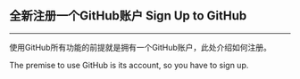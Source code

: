 ## 全新注册一个GitHub账户   Sign Up to GitHub

---

使用GitHub所有功能的前提就是拥有一个GitHub账户，此处介绍如何注册。

The premise to use GitHub is its account, so you have to sign up.

